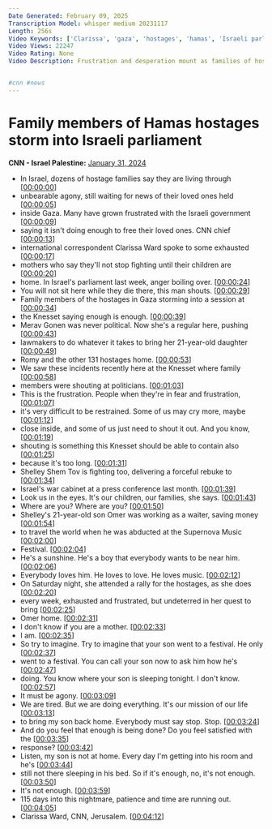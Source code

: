 ```yaml
---
Date Generated: February 09, 2025
Transcription Model: whisper medium 20231117
Length: 256s
Video Keywords: ['Clarissa', 'gaza', 'hostages', 'hamas', 'Israeli parliament']
Video Views: 22247
Video Rating: None
Video Description: Frustration and desperation mount as families of hostages in Gaza demand the safe return of their loved ones. CNN's Clarissa Ward reports.


#cnn #news
---
```


# Family members of Hamas hostages storm into Israeli parliament
**CNN - Israel Palestine:** [January 31, 2024](https://www.youtube.com/watch?v=oj2fBUVFnUU)
*  In Israel, dozens of hostage families say they are living through [[00:00:00](https://www.youtube.com/watch?v=oj2fBUVFnUU&t=0.0s)]
*  unbearable agony, still waiting for news of their loved ones held [[00:00:05](https://www.youtube.com/watch?v=oj2fBUVFnUU&t=5.0s)]
*  inside Gaza. Many have grown frustrated with the Israeli government [[00:00:09](https://www.youtube.com/watch?v=oj2fBUVFnUU&t=9.0s)]
*  saying it isn't doing enough to free their loved ones. CNN chief [[00:00:13](https://www.youtube.com/watch?v=oj2fBUVFnUU&t=13.0s)]
*  international correspondent Clarissa Ward spoke to some exhausted [[00:00:17](https://www.youtube.com/watch?v=oj2fBUVFnUU&t=17.0s)]
*  mothers who say they'll not stop fighting until their children are [[00:00:20](https://www.youtube.com/watch?v=oj2fBUVFnUU&t=20.0s)]
*  home. In Israel's parliament last week, anger boiling over. [[00:00:24](https://www.youtube.com/watch?v=oj2fBUVFnUU&t=24.0s)]
*  You will not sit here while they die there, this man shouts. [[00:00:29](https://www.youtube.com/watch?v=oj2fBUVFnUU&t=29.0s)]
*  Family members of the hostages in Gaza storming into a session at [[00:00:34](https://www.youtube.com/watch?v=oj2fBUVFnUU&t=34.0s)]
*  the Knesset saying enough is enough. [[00:00:39](https://www.youtube.com/watch?v=oj2fBUVFnUU&t=39.0s)]
*  Merav Gonen was never political. Now she's a regular here, pushing [[00:00:43](https://www.youtube.com/watch?v=oj2fBUVFnUU&t=43.0s)]
*  lawmakers to do whatever it takes to bring her 21-year-old daughter [[00:00:49](https://www.youtube.com/watch?v=oj2fBUVFnUU&t=49.0s)]
*  Romy and the other 131 hostages home. [[00:00:53](https://www.youtube.com/watch?v=oj2fBUVFnUU&t=53.0s)]
*  We saw these incidents recently here at the Knesset where family [[00:00:58](https://www.youtube.com/watch?v=oj2fBUVFnUU&t=58.0s)]
*  members were shouting at politicians. [[00:01:03](https://www.youtube.com/watch?v=oj2fBUVFnUU&t=63.0s)]
*  This is the frustration. People when they're in fear and frustration, [[00:01:07](https://www.youtube.com/watch?v=oj2fBUVFnUU&t=67.0s)]
*  it's very difficult to be restrained. Some of us may cry more, maybe [[00:01:12](https://www.youtube.com/watch?v=oj2fBUVFnUU&t=72.0s)]
*  close inside, and some of us just need to shout it out. And you know, [[00:01:19](https://www.youtube.com/watch?v=oj2fBUVFnUU&t=79.0s)]
*  shouting is something this Knesset should be able to contain also [[00:01:25](https://www.youtube.com/watch?v=oj2fBUVFnUU&t=85.0s)]
*  because it's too long. [[00:01:31](https://www.youtube.com/watch?v=oj2fBUVFnUU&t=91.0s)]
*  Shelley Shem Tov is fighting too, delivering a forceful rebuke to [[00:01:34](https://www.youtube.com/watch?v=oj2fBUVFnUU&t=94.0s)]
*  Israel's war cabinet at a press conference last month. [[00:01:39](https://www.youtube.com/watch?v=oj2fBUVFnUU&t=99.0s)]
*  Look us in the eyes. It's our children, our families, she says. [[00:01:43](https://www.youtube.com/watch?v=oj2fBUVFnUU&t=103.0s)]
*  Where are you? Where are you? [[00:01:50](https://www.youtube.com/watch?v=oj2fBUVFnUU&t=110.0s)]
*  Shelley's 21-year-old son Omer was working as a waiter, saving money [[00:01:54](https://www.youtube.com/watch?v=oj2fBUVFnUU&t=114.0s)]
*  to travel the world when he was abducted at the Supernova Music [[00:02:00](https://www.youtube.com/watch?v=oj2fBUVFnUU&t=120.0s)]
*  Festival. [[00:02:04](https://www.youtube.com/watch?v=oj2fBUVFnUU&t=124.0s)]
*  He's a sunshine. He's a boy that everybody wants to be near him. [[00:02:06](https://www.youtube.com/watch?v=oj2fBUVFnUU&t=126.0s)]
*  Everybody loves him. He loves to love. He loves music. [[00:02:12](https://www.youtube.com/watch?v=oj2fBUVFnUU&t=132.0s)]
*  On Saturday night, she attended a rally for the hostages, as she does [[00:02:20](https://www.youtube.com/watch?v=oj2fBUVFnUU&t=140.0s)]
*  every week, exhausted and frustrated, but undeterred in her quest to bring [[00:02:25](https://www.youtube.com/watch?v=oj2fBUVFnUU&t=145.0s)]
*  Omer home. [[00:02:31](https://www.youtube.com/watch?v=oj2fBUVFnUU&t=151.0s)]
*  I don't know if you are a mother. [[00:02:33](https://www.youtube.com/watch?v=oj2fBUVFnUU&t=153.0s)]
*  I am. [[00:02:35](https://www.youtube.com/watch?v=oj2fBUVFnUU&t=155.0s)]
*  So try to imagine. Try to imagine that your son went to a festival. He only [[00:02:37](https://www.youtube.com/watch?v=oj2fBUVFnUU&t=157.0s)]
*  went to a festival. You can call your son now to ask him how he's [[00:02:47](https://www.youtube.com/watch?v=oj2fBUVFnUU&t=167.0s)]
*  doing. You know where your son is sleeping tonight. I don't know. [[00:02:57](https://www.youtube.com/watch?v=oj2fBUVFnUU&t=177.0s)]
*  It must be agony. [[00:03:09](https://www.youtube.com/watch?v=oj2fBUVFnUU&t=189.0s)]
*  We are tired. But we are doing everything. It's our mission of our life [[00:03:13](https://www.youtube.com/watch?v=oj2fBUVFnUU&t=193.0s)]
*  to bring my son back home. Everybody must say stop. Stop. [[00:03:24](https://www.youtube.com/watch?v=oj2fBUVFnUU&t=204.0s)]
*  And do you feel that enough is being done? Do you feel satisfied with the [[00:03:35](https://www.youtube.com/watch?v=oj2fBUVFnUU&t=215.0s)]
*  response? [[00:03:42](https://www.youtube.com/watch?v=oj2fBUVFnUU&t=222.0s)]
*  Listen, my son is not at home. Every day I'm getting into his room and he's [[00:03:44](https://www.youtube.com/watch?v=oj2fBUVFnUU&t=224.0s)]
*  still not there sleeping in his bed. So if it's enough, no, it's not enough. [[00:03:50](https://www.youtube.com/watch?v=oj2fBUVFnUU&t=230.0s)]
*  It's not enough. [[00:03:59](https://www.youtube.com/watch?v=oj2fBUVFnUU&t=239.0s)]
*  115 days into this nightmare, patience and time are running out. [[00:04:05](https://www.youtube.com/watch?v=oj2fBUVFnUU&t=245.0s)]
*  Clarissa Ward, CNN, Jerusalem. [[00:04:12](https://www.youtube.com/watch?v=oj2fBUVFnUU&t=252.0s)]
